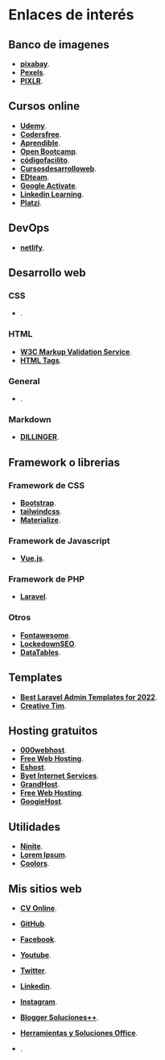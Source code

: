 # Enlaces de interés

## Banco de imagenes
+ **[pixabay](https://pixabay.com/es)**.
+ **[Pexels](https://www.pexels.com/es-es)**.
+ **[PIXLR](https://pixlr.com/es)**.


## Cursos online
+ **[Udemy](https://www.udemy.com)**.
+ **[Codersfree](https://codersfree.com)**.
+ **[Aprendible](https://aprendible.com)**.
+ **[Open Bootcamp](https://campus.open-bootcamp.com)**.
+ **[códigofacilito](https://codigofacilito.com)**.
+ **[Cursosdesarrolloweb](https://www.cursosdesarrolloweb.es)**.
+ **[EDteam](https://app.ed.team)**.
+ **[Google Activate](https://learndigital.withgoogle.com/activate/courses)**.
+ **[Linkedin Learning](https://www.linkedin.com/learning)**.
+ **[Platzi](https://platzi.com)**.

## DevOps
+ **[netlify](https://www.netlify.com)**.


## Desarrollo web
### CSS
+ **[]()**.

### HTML
+ **[W3C Markup Validation Service](https://validator.w3.org)**.
+ **[HTML Tags](http://html-tags.info)**.

### General
+ **[]()**.

### Markdown
+ **[DILLINGER](https://dillinger.io)**.


## Framework o librerias
### Framework de CSS
+ **[Bootstrap](https://getbootstrap.com)**.
+ **[tailwindcss](https://tailwindcss.com)**.
+ **[Materialize](https://materializecss.com)**.

### Framework de Javascript
+ **[Vue.js](https://vuejs.org)**.

### Framework de PHP
+ **[Laravel](https://laravel.com)**.

### Otros
+ **[Fontawesome](https://fontawesome.com)**.
+ **[LockedownSEO](https://www.lockedownseo.com)**.
+ **[DataTables](https://datatables.net)**.

## Templates
+ **[Best Laravel Admin Templates for 2022](https://www.codeinwp.com/blog/best-laravel-admin-templates)**.
+ **[Creative Tim](https://www.creative-tim.com/product/argon-dashboard)**.


## Hosting gratuitos
+ **[000webhost](https://www.000webhost.com/)**.
+ **[Free Web Hosting](https://www.infinityfree.net)**.
+ **[Eshost](https://eshost.com.ar)**.
+ **[Byet Internet Services](https://byet.host)**.
+ **[GrandHost](http://hyperphp.com)**.
+ **[Free Web Hosting](https://www.atspace.com)**.
+ **[GoogieHost](https://googiehost.com)**.


## Utilidades
+ **[Ninite](https://ninite.com)**.
+ **[Lorem Ipsum](https://es.lipsum.com)**.
+ **[Coolors](https://coolors.co)**.


## Mis sitios web
+ **[CV Online](https://petrix12.github.io/cvpetrix2022)**.
+ **[GitHub](https://github.com/petrix12)**.
+ **[Facebook](https://www.facebook.com/solplusplus)**.
+ **[Youtube](https://www.youtube.com/channel/UCgI3CMta_Vc4GHZwbzG3e-Q)**.
+ **[Twitter](https://twitter.com/petrix12)**.
+ **[Linkedin](https://www.linkedin.com/in/pedro-bazo/)**.
+ **[Instagram](https://www.instagram.com/bazopedro)**.
+ **[Blogger Soluciones++](https://solplusplus.blogspot.com)**.
+ **[Herramientas y Soluciones Office](https://toolssolucionesoffice.blogspot.com)**.

+ **[]()**.
